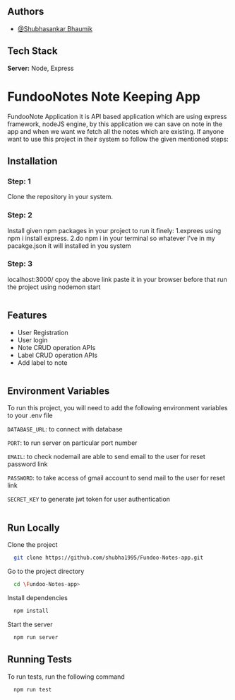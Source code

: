 
## Authors

- [@Shubhasankar Bhaumik](https://github.com/shubha1995/Fundoo-Notes-app)

  
## Tech Stack

**Server:** Node, Express

  
# FundooNotes Note Keeping App

FundooNote Application it is API based application which are using express framework, nodeJS engine, by this application we can save on note in the app and when we want we fetch all the notes which are existing. If anyone want to use this project in their system so follow the given mentioned steps:


## Installation
### Step: 1

Clone the repository in your system.

### Step: 2
Install given npm packages in your project to run it finely:
1.exprees using npm i install express.
2.do npm i in your terminal so whatever I've in my pacakge.json it will installed in you system

### Step: 3

localhost:3000/
cpoy the above link paste it in your browser before that run the project using nodemon start
```
````
    
## Features

- User Registration
- User login
- Note CRUD operation APIs
- Label CRUD operation APIs
- Add label to note

```
````

  
## Environment Variables

To run this project, you will need to add the following environment variables to your .env file

`DATABASE_URL`: to connect with database

`PORT`: to run server on particular port number

`EMAIL`: to check nodemail are able to send email to the user for reset password link

`PASSWORD`: to take access of gmail account to send mail to the user for reset link

`SECRET_KEY` to generate jwt token for user authentication

```
````

  
## Run Locally

Clone the project

```bash
  git clone https://github.com/shubha1995/Fundoo-Notes-app.git
```

Go to the project directory

```bash
  cd \Fundoo-Notes-app>
```

Install dependencies

```bash
  npm install 
```

Start the server

```bash
  npm run server
```

  
## Running Tests

To run tests, run the following command

```bash
  npm run test
```

  